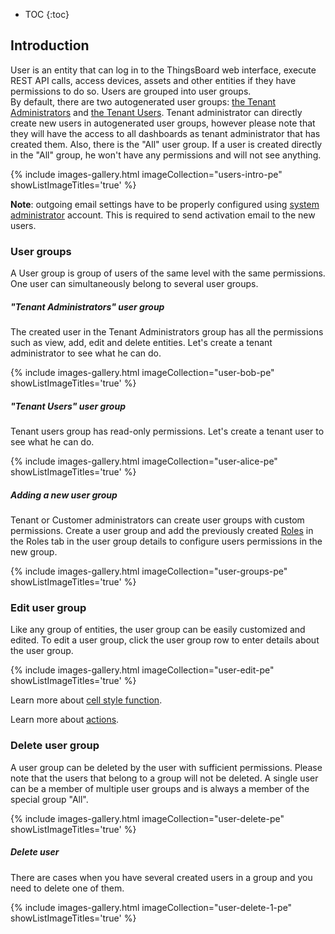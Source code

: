 * TOC
{:toc}

## Introduction

User is an entity that can log in to the ThingsBoard web interface, execute REST API calls, access devices, assets and other entities if they have permissions to do so.
Users are grouped into user groups.  
By default, there are two autogenerated user groups:
[the Tenant Administrators](/docs/{{docsPrefix}}user-guide/ui/users/#tenant-administrator-user-group) and [the Tenant Users](/docs/{{docsPrefix}}user-guide/ui/users/#tenant-user-user-group).
Tenant administrator can directly create new users in autogenerated user groups, however please note that they will have the access to all dashboards as tenant administrator that has created them.
Also, there is the "All" user group. If a user is created directly in the "All" group, he won't have any permissions and will not see anything.

{% include images-gallery.html imageCollection="users-intro-pe" showListImageTitles='true' %}

**Note**: outgoing email settings have to be properly configured using [system administrator](/docs/{{docsPrefix}}user-guide/ui/tenants/) account. This is required to send activation email to the new users.

### User groups

A User group is group of users of the same level with the same permissions. One user can simultaneously belong to several user groups.

##### "Tenant Administrators" user group

The created user in the Tenant Administrators group has all the  permissions such as view, add, edit and delete entities.
Let's create a tenant administrator to see what he can do.

{% include images-gallery.html imageCollection="user-bob-pe" showListImageTitles='true' %}

##### "Tenant Users" user group

Tenant users group has read-only permissions. Let's create a tenant user to see what he can do.

{% include images-gallery.html imageCollection="user-alice-pe" showListImageTitles='true' %}

##### Adding a new user group

Tenant or Customer administrators can create user groups with custom permissions.
Create a user group and add the previously created [Roles](/docs/{{docsPrefix}}user-guide/rbac/#roles) in the Roles tab in the user group details to configure users permissions in the new group.

{% include images-gallery.html imageCollection="user-groups-pe" showListImageTitles='true' %}

### Edit user group

Like any group of entities, the user group can be easily customized and edited.
To edit a user group, click the user group row to enter details about the user group.

{% include images-gallery.html imageCollection="user-edit-pe" showListImageTitles='true' %}

Learn more about [cell style function](/docs/{{docsPrefix}}user-guide/ui/advanced-data-key-configuration/#12-cell-style-function).

Learn more about [actions](/docs/{{docsPrefix}}user-guide/ui/widget-actions/).

### Delete user group

A user group can be deleted by the user with sufficient permissions.
Please note that the users that belong to a group will not be deleted. A single user can be a member of multiple user groups and is always a member of the special group "All".

{% include images-gallery.html imageCollection="user-delete-pe" showListImageTitles='true' %}

##### Delete user

There are cases when you have several created users in a group and you need to delete one of them.

{% include images-gallery.html imageCollection="user-delete-1-pe" showListImageTitles='true' %}
